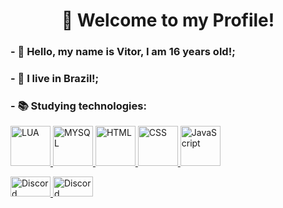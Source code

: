 <h1 align="center">👋 Welcome to my Profile!</h1>


<h3>- 👋 Hello, my name is Vitor, I am 16 years old!;</h3>


<h3>- 🏡 I live in Brazil!;</h3>


<h3>- 📚 Studying technologies:<br></h3>
  <a href="https://www.lua.org/" rel="nofollow">
  <img alt="LUA" width="64em" height="64em" src="https://cdn.discordapp.com/attachments/721221375922143265/866441822951833660/1024px-Lua-Logo.png" style="max-width:100%;">
  </a>
  <a href="https://www.mysql.com/" rel="nofollow">
  <img alt="MYSQL" width="64em" height="64em" src="https://cdn.jsdelivr.net/gh/devicons/devicon/icons/mysql/mysql-original.svg" style="max-width:100%;">
  </a>
  <a href="https://www.w3.org/standards/webdesign/htmlcss.html" rel="nofollow">
  <img alt="HTML" width="64em" height="64em" src="https://cdn.jsdelivr.net/gh/devicons/devicon/icons/html5/html5-original-wordmark.svg" style="max-width:100%;">
  </a>
  <a href="https://www.w3.org/standards/webdesign/htmlcss.html" rel="nofollow">
  <img alt="CSS" width="64em" height="64em" src="https://cdn.jsdelivr.net/gh/devicons/devicon/icons/css3/css3-original-wordmark.svg" style="max-width:100%;">
  </a>
  <a href="https://www.javascript.com/" rel="nofollow">
  <img alt="JavaScript" width="64em" height="64em" src="https://cdn.discordapp.com/attachments/721221375922143265/866440747812519976/javascript.png" style="max-width:100%;">
  </a>
 <p></p>
<a href="https://discord.com/channels/@me/866453096384954378" rel="nofollow">
<img  width="64em" height="32em"  alt="Discord" src="https://img.shields.io/static/v1?style=flat&amp;logo=discord&amp;logoColor=white&amp;color=%237289DA&amp;label=&amp;message=KFS%239611" style="max-width:100%;">
</a>

<a href="https://www.youtube.com/channel/UCDpHKrT1TpQemcsJDOVhxVw" rel="nofollow">
<img  width="64em" height="32em" alt="Discord" src="https://img.shields.io/static/v1?style=flat&amp;logo=youtube&amp;logoColor=white&amp;color=%23FF0000&amp;label=&amp;message=KFS" style="max-width:100%;">
</a>
